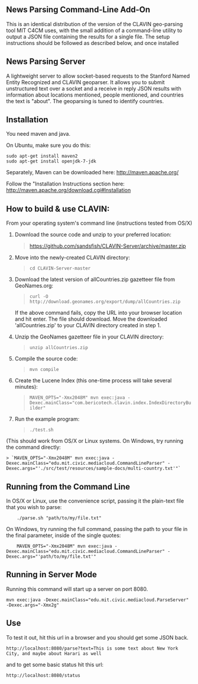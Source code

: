 News Parsing Command-Line Add-On
--------------------------------

This is an identical distribution of the version of the CLAVIN geo-parsing tool MIT C4CM 
uses, with the small addition of a command-line utility to output a JSON file containing
the results for a single file.  The setup instructions should be followed as described
below, and once installed


News Parsing Server
-------------------

A lightweight server to allow socket-based requests to the Stanford Named Entity 
Recognized and CLAVIN geoparser.  It allows you to submit unstructured text over a socket 
and a receive in reply JSON results with information about locations mentioned, people 
mentioned, and countries the text is "about".  The geoparsing is tuned to identify countries.

Installation
------------

You need maven and java.

On Ubuntu, make sure you do this:
```
sudo apt-get install maven2
sudo apt-get install openjdk-7-jdk
```

Separately, Maven can be downloaded here:
http://maven.apache.org/

Follow the "Installation Instructions section here:
http://maven.apache.org/download.cgi#Installation


How to build & use CLAVIN:
--------------------------

From your operating system's command line (instructions tested from OS/X)

1. Download the source code and unzip to your preferred location:
	> https://github.com/sandsfish/CLAVIN-Server/archive/master.zip

2. Move into the newly-created CLAVIN directory:
	> `cd CLAVIN-Server-master`

3. Download the latest version of allCountries.zip gazetteer file from GeoNames.org:
	> `curl -O http://download.geonames.org/export/dump/allCountries.zip`

	If the above command fails, copy the URL into your browser location and hit enter.
	The file should download.  Move the downloaded 'allCountries.zip' to your CLAVIN
	directory created in step 1.

4. Unzip the GeoNames gazetteer file in your CLAVIN directory:
	> `unzip allCountries.zip`

5. Compile the source code:
	> `mvn compile`

6. Create the Lucene Index (this one-time process will take several minutes):
	> `MAVEN_OPTS="-Xmx2048M" mvn exec:java -Dexec.mainClass="com.bericotech.clavin.index.IndexDirectoryBuilder"`

7. Run the example program:
	> `./test.sh`

(This should work from OS/X or Linux systems.  On Windows, try running the command directly:
	
	> `MAVEN_OPTS="-Xmx2048M" mvn exec:java -Dexec.mainClass="edu.mit.civic.mediacloud.CommandLineParser" -Dexec.args="'./src/test/resources/sample-docs/multi-country.txt'"`


Running from the Command Line
-------

In OS/X or Linux, use the convenience script, passing it the plain-text file that you wish to parse:

```
	./parse.sh "path/to/my/file.txt"
```

On Windows, try running the full command, passing the path to your file in the final parameter, inside of the single quotes:

```	
	MAVEN_OPTS="-Xmx2048M" mvn exec:java -Dexec.mainClass="edu.mit.civic.mediacloud.CommandLineParser" -Dexec.args="'path/to/my/file.txt'"
```

Running in Server Mode
-------

Running this command will start up a server on port 8080.

```
mvn exec:java -Dexec.mainClass="edu.mit.civic.mediacloud.ParseServer" -Dexec.args="-Xmx2g"
```

Use
---

To test it out, hit this url in a browser and you should get some JSON back.

```
http://localhost:8080/parse?text=This is some text about New York City, and maybe about Harari as well
```

and to get some basic status hit this url:

```
http://localhost:8080/status
```
